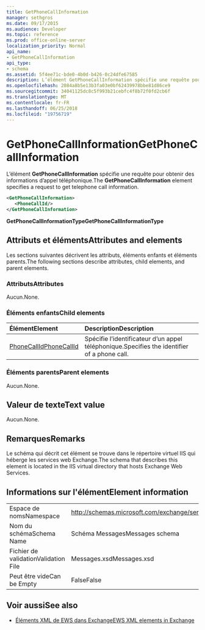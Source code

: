 ```yaml
---
title: GetPhoneCallInformation
manager: sethgros
ms.date: 09/17/2015
ms.audience: Developer
ms.topic: reference
ms.prod: office-online-server
localization_priority: Normal
api_name:
- GetPhoneCallInformation
api_type:
- schema
ms.assetid: 5f4ee71c-bde0-4b0d-b426-0c24dfe67585
description: L’élément GetPhoneCallInformation spécifie une requête pour obtenir des informations d’appel téléphonique.
ms.openlocfilehash: 2084a8b5e13b3fa03e0bf62439978bbe81d86ce9
ms.sourcegitcommit: 34041125dc8c5f993b21cebfc4f8b72f0fd2cb6f
ms.translationtype: MT
ms.contentlocale: fr-FR
ms.lasthandoff: 06/25/2018
ms.locfileid: "19756719"
---
```

# <a name="getphonecallinformation"></a><span data-ttu-id="e0bb5-103">GetPhoneCallInformation</span><span class="sxs-lookup"><span data-stu-id="e0bb5-103">GetPhoneCallInformation</span></span>

<span data-ttu-id="e0bb5-104">L’élément **GetPhoneCallInformation** spécifie une requête pour obtenir des informations d’appel téléphonique.</span><span class="sxs-lookup"><span data-stu-id="e0bb5-104">The **GetPhoneCallInformation** element specifies a request to get telephone call information.</span></span> 
  
```xml
<GetPhoneCallInformation>
   <PhoneCallId/>
</GetPhoneCallInformation>
```

 <span data-ttu-id="e0bb5-105">**GetPhoneCallInformationType**</span><span class="sxs-lookup"><span data-stu-id="e0bb5-105">**GetPhoneCallInformationType**</span></span>
## <a name="attributes-and-elements"></a><span data-ttu-id="e0bb5-106">Attributs et éléments</span><span class="sxs-lookup"><span data-stu-id="e0bb5-106">Attributes and elements</span></span>

<span data-ttu-id="e0bb5-107">Les sections suivantes décrivent les attributs, éléments enfants et éléments parents.</span><span class="sxs-lookup"><span data-stu-id="e0bb5-107">The following sections describe attributes, child elements, and parent elements.</span></span>
  
### <a name="attributes"></a><span data-ttu-id="e0bb5-108">Attributs</span><span class="sxs-lookup"><span data-stu-id="e0bb5-108">Attributes</span></span>

<span data-ttu-id="e0bb5-109">Aucun.</span><span class="sxs-lookup"><span data-stu-id="e0bb5-109">None.</span></span>
  
### <a name="child-elements"></a><span data-ttu-id="e0bb5-110">Éléments enfants</span><span class="sxs-lookup"><span data-stu-id="e0bb5-110">Child elements</span></span>

|<span data-ttu-id="e0bb5-111">**Élément**</span><span class="sxs-lookup"><span data-stu-id="e0bb5-111">**Element**</span></span>|<span data-ttu-id="e0bb5-112">**Description**</span><span class="sxs-lookup"><span data-stu-id="e0bb5-112">**Description**</span></span>|
|:-----|:-----|
|[<span data-ttu-id="e0bb5-113">PhoneCallId</span><span class="sxs-lookup"><span data-stu-id="e0bb5-113">PhoneCallId</span></span>](phonecallid.md) <br/> |<span data-ttu-id="e0bb5-114">Spécifie l’identificateur d’un appel téléphonique.</span><span class="sxs-lookup"><span data-stu-id="e0bb5-114">Specifies the identifier of a phone call.</span></span>  <br/> |
   
### <a name="parent-elements"></a><span data-ttu-id="e0bb5-115">Éléments parents</span><span class="sxs-lookup"><span data-stu-id="e0bb5-115">Parent elements</span></span>

<span data-ttu-id="e0bb5-116">Aucun.</span><span class="sxs-lookup"><span data-stu-id="e0bb5-116">None.</span></span>
  
## <a name="text-value"></a><span data-ttu-id="e0bb5-117">Valeur de texte</span><span class="sxs-lookup"><span data-stu-id="e0bb5-117">Text value</span></span>

<span data-ttu-id="e0bb5-118">Aucun.</span><span class="sxs-lookup"><span data-stu-id="e0bb5-118">None.</span></span>
  
## <a name="remarks"></a><span data-ttu-id="e0bb5-119">Remarques</span><span class="sxs-lookup"><span data-stu-id="e0bb5-119">Remarks</span></span>

<span data-ttu-id="e0bb5-120">Le schéma qui décrit cet élément se trouve dans le répertoire virtuel IIS qui héberge les services web Exchange.</span><span class="sxs-lookup"><span data-stu-id="e0bb5-120">The schema that describes this element is located in the IIS virtual directory that hosts Exchange Web Services.</span></span>
  
## <a name="element-information"></a><span data-ttu-id="e0bb5-121">Informations sur l'élément</span><span class="sxs-lookup"><span data-stu-id="e0bb5-121">Element information</span></span>

|||
|:-----|:-----|
|<span data-ttu-id="e0bb5-122">Espace de noms</span><span class="sxs-lookup"><span data-stu-id="e0bb5-122">Namespace</span></span>  <br/> |http://schemas.microsoft.com/exchange/services/2006/messages  <br/> |
|<span data-ttu-id="e0bb5-123">Nom du schéma</span><span class="sxs-lookup"><span data-stu-id="e0bb5-123">Schema Name</span></span>  <br/> |<span data-ttu-id="e0bb5-124">Schéma Messages</span><span class="sxs-lookup"><span data-stu-id="e0bb5-124">Messages schema</span></span>  <br/> |
|<span data-ttu-id="e0bb5-125">Fichier de validation</span><span class="sxs-lookup"><span data-stu-id="e0bb5-125">Validation File</span></span>  <br/> |<span data-ttu-id="e0bb5-126">Messages.xsd</span><span class="sxs-lookup"><span data-stu-id="e0bb5-126">Messages.xsd</span></span>  <br/> |
|<span data-ttu-id="e0bb5-127">Peut être vide</span><span class="sxs-lookup"><span data-stu-id="e0bb5-127">Can be Empty</span></span>  <br/> |<span data-ttu-id="e0bb5-128">False</span><span class="sxs-lookup"><span data-stu-id="e0bb5-128">False</span></span>  <br/> |
   
## <a name="see-also"></a><span data-ttu-id="e0bb5-129">Voir aussi</span><span class="sxs-lookup"><span data-stu-id="e0bb5-129">See also</span></span>



- [<span data-ttu-id="e0bb5-130">Éléments XML de EWS dans Exchange</span><span class="sxs-lookup"><span data-stu-id="e0bb5-130">EWS XML elements in Exchange</span></span>](ews-xml-elements-in-exchange.md)


